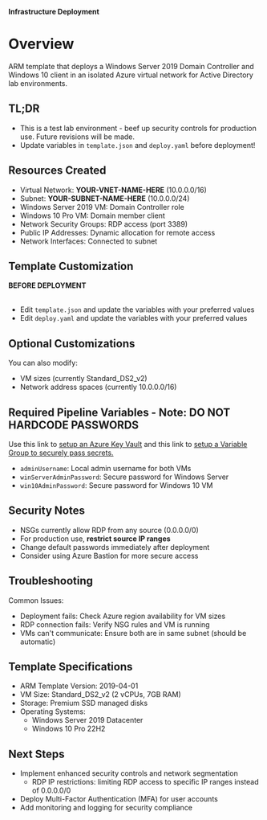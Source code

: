 **Infrastructure Deployment**
# Overview
ARM template that deploys a Windows Server 2019 Domain Controller and Windows 10 client in an isolated Azure virtual network for Active Directory lab environments.

## TL;DR
- This is a test lab environment - beef up security controls for production use. Future revisions will be made. 
- Update variables in `template.json` and `deploy.yaml` before deployment!

## Resources Created
- Virtual Network: **YOUR-VNET-NAME-HERE** (10.0.0.0/16)
- Subnet: **YOUR-SUBNET-NAME-HERE** (10.0.0.0/24)
- Windows Server 2019 VM: Domain Controller role
- Windows 10 Pro VM: Domain member client
- Network Security Groups: RDP access (port 3389)
- Public IP Addresses: Dynamic allocation for remote access
- Network Interfaces: Connected to subnet

## Template Customization
**BEFORE DEPLOYMENT**
<br></br>
- Edit `template.json` and update the variables with your preferred values
- Edit `deploy.yaml` and update the variables with your preferred values

## Optional Customizations
You can also modify:
- VM sizes (currently Standard_DS2_v2)
- Network address spaces (currently 10.0.0.0/16)

## Required Pipeline Variables - Note: DO NOT HARDCODE PASSWORDS
Use this link to [setup an Azure Key Vault](https://github.com/evandough/Cloud-Journey/blob/main/Journey/010/Readme.md) and this link to [setup a Variable Group to securely pass secrets.](https://github.com/evandough/Cloud-Journey/blob/main/Journey/011/Readme.md)
- `adminUsername`: Local admin username for both VMs
- `winServerAdminPassword`: Secure password for Windows Server
- `win10AdminPassword`: Secure password for Windows 10 VM

## Security Notes
- NSGs currently allow RDP from any source (0.0.0.0/0)
- For production use, **restrict source IP ranges**
- Change default passwords immediately after deployment
- Consider using Azure Bastion for more secure access

## Troubleshooting
Common Issues:
- Deployment fails: Check Azure region availability for VM sizes
- RDP connection fails: Verify NSG rules and VM is running
- VMs can't communicate: Ensure both are in same subnet (should be automatic)

## Template Specifications
- ARM Template Version: 2019-04-01
- VM Size: Standard_DS2_v2 (2 vCPUs, 7GB RAM)
- Storage: Premium SSD managed disks
- Operating Systems:
  - Windows Server 2019 Datacenter
  - Windows 10 Pro 22H2
 
## Next Steps
- Implement enhanced security controls and network segmentation
  - RDP IP restrictions: limiting RDP access to specific IP ranges instead of 0.0.0.0/0 
- Deploy Multi-Factor Authentication (MFA) for user accounts
- Add monitoring and logging for security compliance

